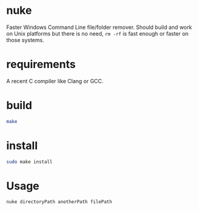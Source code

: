 # nuke
Faster Windows Command Line file/folder remover. Should build and work on Unix platforms but there is no need, `rm -rf` is fast enough or faster on those systems.

# requirements
A recent C compiler like Clang or GCC.

# build
```Bash
make
```

# install
```Bash
sudo make install
```

# Usage
```
nuke directoryPath anotherPath filePath
```


